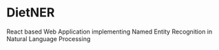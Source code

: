 # DietNER
React based Web Application implementing Named Entity Recognition in Natural Language Processing
